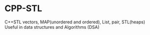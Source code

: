 # CPP-STL
C++STL vectors, MAP(unordered and ordered), List, pair, STL(heaps)
Useful in data structures and Algorithms (DSA)
